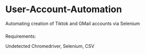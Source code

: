 # User-Account-Automation

Automating creation of Tiktok and GMail accounts via Selenium

###
Requirements:
<br/>

Undetected Chromedriver, Selenium, CSV
